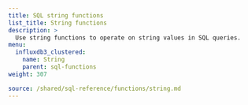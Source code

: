 ```yaml
---
title: SQL string functions
list_title: String functions
description: >
  Use string functions to operate on string values in SQL queries.
menu:
  influxdb3_clustered:
    name: String
    parent: sql-functions    
weight: 307

source: /shared/sql-reference/functions/string.md
---
```


<!-- 
The content of this page is at /content/shared/sql-reference/functions/string.md
-->
